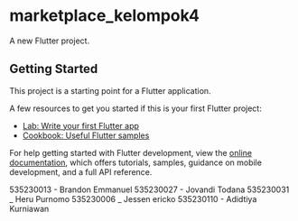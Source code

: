 # marketplace_kelompok4

A new Flutter project.

## Getting Started

This project is a starting point for a Flutter application.

A few resources to get you started if this is your first Flutter project:

- [Lab: Write your first Flutter app](https://docs.flutter.dev/get-started/codelab)
- [Cookbook: Useful Flutter samples](https://docs.flutter.dev/cookbook)

For help getting started with Flutter development, view the
[online documentation](https://docs.flutter.dev/), which offers tutorials,
samples, guidance on mobile development, and a full API reference.

535230013 - Brandon Emmanuel
535230027 - Jovandi Todana
535230031 _ Heru Purnomo
535230006 _ Jessen ericko
535230110 - Adidtiya Kurniawan
